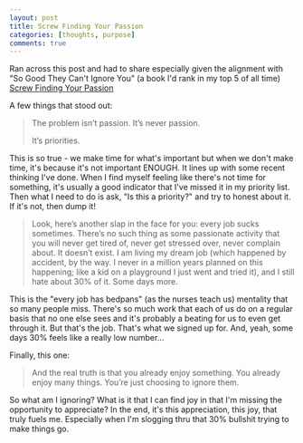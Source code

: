 ```yaml
---
layout: post
title: Screw Finding Your Passion
categories: [thoughts, purpose]
comments: true
---
```

Ran across this post and had to share especially given the alignment with "So Good They Can't Ignore You" (a book I'd rank in my top 5 of all time) [Screw Finding Your Passion](https://markmanson.net/passion)

A few things that stood out:
>The problem isn’t passion. It’s never passion.
>
>It’s priorities.

This is so true - we make time for what's important but when we don't make time, it's because it's not important ENOUGH. It lines up with some recent thinking I've done. When I find myself feeling like there's not time for something, it's usually a good indicator that I've missed it in my priority list. Then what I need to do is ask, "Is this a priority?" and try to honest about it. If it's not, then dump it!

>Look, here’s another slap in the face for you: every job sucks sometimes. There’s no such thing as some passionate activity that you will never get tired of, never get stressed over, never complain about. It doesn’t exist. I am living my dream job (which happened by accident, by the way. I never in a million years planned on this happening; like a kid on a playground I just went and tried it), and I still hate about 30% of it. Some days more.

This is the "every job has bedpans" (as the nurses teach us) mentality that so many people miss. There's so much work that each of us do on a regular basis that no one else sees and it's probably a beating for us to even get through it. But that's the job. That's what we signed up for. And, yeah, some days 30% feels like a really low number...

Finally, this one:
>And the real truth is that you already enjoy something. You already enjoy many things. You’re just choosing to ignore them.

So what am I ignoring? What is it that I can find joy in that I'm missing the opportunity to appreciate? In the end, it's this appreciation, this joy, that truly fuels me. Especially when I'm slogging thru that 30% bullshit trying to make things go.
